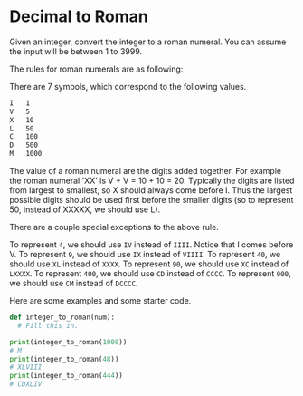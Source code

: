 # Decimal to Roman

Given an integer, convert the integer to a roman numeral. You can assume the input will be between 1 to 3999.

The rules for roman numerals are as following:

There are 7 symbols, which correspond to the following values.

``` markdown
I   1
V   5
X   10
L   50
C   100
D   500
M   1000
```

The value of a roman numeral are the digits added together. For example the roman numeral 'XX' is V + V = 10 + 10 = 20. Typically the digits are listed from largest to smallest, so X should always come before I. Thus the largest possible digits should be used first before the smaller digits (so to represent 50, instead of XXXXX, we should use L).

There are a couple special exceptions to the above rule.

To represent `4`, we should use `IV` instead of `IIII`. Notice that I comes before V.
To represent `9`, we should use `IX` instead of `VIIII`.
To represent `40`, we should use `XL` instead of `XXXX`.
To represent `90`, we should use `XC` instead of `LXXXX`.
To represent `400`, we should use `CD` instead of `CCCC`.
To represent `900`, we should use `CM` instead of `DCCCC`.

Here are some examples and some starter code.

``` python
def integer_to_roman(num):
  # Fill this in.

print(integer_to_roman(1000))
# M
print(integer_to_roman(48))
# XLVIII
print(integer_to_roman(444))
# CDXLIV
```
